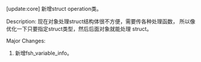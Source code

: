 [update:core] 新增struct operation类。

Description:
现在对象处理struct结构体很不方便，需要传各种处理函数，
所以像优化一下只要指定struct类型，然后后面对象就能处理
struct。

Major Changes:
1. 新增fsh_variable_info。